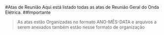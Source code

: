 #Atas de Reunião
Aqui está listado todas as atas de Reunião Geral do Onda Elétrica.
##Importante
>As atas estão Organizadas no formato ANO-MÊS-DATA e arquivos a serem anexados também estão nesse formato de organização
